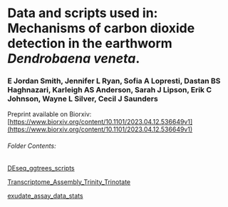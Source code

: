 # Data and scripts used in: Mechanisms of carbon dioxide detection in the earthworm _Dendrobaena veneta_.

### E Jordan Smith, Jennifer L Ryan, Sofia A Lopresti, Dastan BS Haghnazari, Karleigh AS Anderson, Sarah J Lipson, Erik C Johnson, Wayne L Silver, Cecil J Saunders

Preprint available on Biorxiv: [https://www.biorxiv.org/content/10.1101/2023.04.12.536649v1](https://www.biorxiv.org/content/10.1101/2023.04.12.536649v1)

###### Folder Contents:

[DEseq_ggtrees_scripts](https://github.com/JakeSaunders/Smith_etal_2023_Earthworm_CO2/tree/main/DEseq_ggtrees_scripts) 

[Transcriptome_Assembly_Trinity_Trinotate](https://github.com/JakeSaunders/Smith_etal_2023_Earthworm_CO2/tree/main/Transcriptome_Assembly_Trinity_Trinotate)

[exudate_assay_data_stats](https://github.com/JakeSaunders/Smith_etal_2023_Earthworm_CO2/tree/main/exudate_assay_data_stats)
